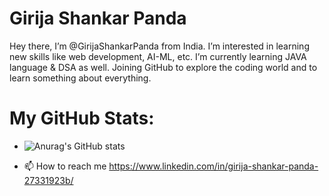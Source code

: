 # Girija Shankar Panda
   Hey there, I’m @GirijaShankarPanda from India. I’m interested in learning new skills like web development, AI-ML, etc. I’m currently learning JAVA language & DSA as    well. Joining GitHub to explore the coding world and to learn something about everything.
# My GitHub Stats:
- ![Anurag's GitHub stats](https://github-readme-stats.vercel.app/api?username=GirijaShankarPanda&show_icons=true&theme=radical)

- 📫 How to reach me https://www.linkedin.com/in/girija-shankar-panda-27331923b/

<!---
GirijaShankarPanda/GirijaShankarPanda is a ✨ special ✨ repository because its `README.md` (this file) appears on your GitHub profile.
You can click the Preview link to take a look at your changes.
--->
